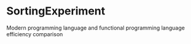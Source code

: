 # SortingExperiment
Modern programming language and functional programming language efficiency comparison
